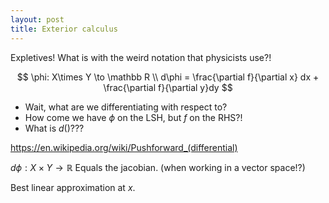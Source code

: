 ```yaml
---
layout: post
title: Exterior calculus
---
```


Expletives!
What is with the weird notation that physicists use?!

$$
\phi: X\times Y \to \mathbb R \\
d\phi = \frac{\partial f}{\partial x} dx + \frac{\partial f}{\partial y}dy
$$

- Wait, what are we differentiating with respect to?
- How come we have $\phi$ on the LSH, but $f$ on the RHS?!
- What is $d()$???

https://en.wikipedia.org/wiki/Pushforward_(differential)

$d\phi: X \times Y \to \mathbb R$
Equals the jacobian. (when working in a vector space!?)

Best linear approximation at $x$.
